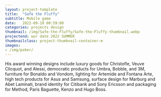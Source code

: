 ```yaml
---
layout: project-template
title:  "Safe the Fluffy"
subtitle: Mobile game
date:   2022-09-10 00:59:00
categories: projects design
thumbnail: /img/Safe-the-Fluffy/Safe-the-Fluffy-thumbnail.webp
projectend: wor date 2022 SUMMER
thumbnailclass: project-thumbnail-container-m
images:
- /img/poker/
---
```


His award winning designs include luxury goods for Christofle, Veuve Clicquot, and Alessi, democratic products for Umbra, Bobble, and 3M, furniture for Bonaldo and Vondom, lighting for Artemide and Fontana Arte, high tech products for Asus and Samsung, surface design for Marburg and Abet Laminati, brand identity for Citibank and Sony Ericsson and packaging for Method, Paris Baguette, Kenzo and Hugo Boss.
